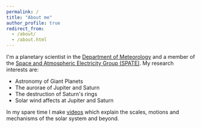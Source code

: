 ```yaml
---
permalink: /
title: "About me"
author_profile: true
redirect_from: 
  - /about/
  - /about.html
---
```


I'm a planetary scientist in the [Department of Meteorology](https://research.reading.ac.uk/meteorology/ "Department of Meteorology") and a member of the [Space and Atmospheric Electricity Group (SPATE)](https://research.reading.ac.uk/met-spate/). My research interests are:

* Astronomy of Giant Planets
* The aurorae of Jupiter and Saturn
* The destruction of Saturn's rings
* Solar wind affects at Jupiter and Saturn

In my spare time I make [videos]([https://youtube.com](https://www.youtube.com/@Interplanetary)) which explain the scales, motions and mechanisms of the solar system and beyond.

